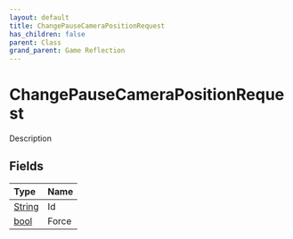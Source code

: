```yaml
---
layout: default
title: ChangePauseCameraPositionRequest
has_children: false
parent: Class
grand_parent: Game Reflection
---
```

# ChangePauseCameraPositionRequest
Description 

## Fields

| Type | Name |
|:----------|:--------------|
| [String](/riftbreaker-wiki/docs/game-reflection/components/string/) | Id |
| [bool](/riftbreaker-wiki/docs/game-reflection/components/bool/) | Force |

